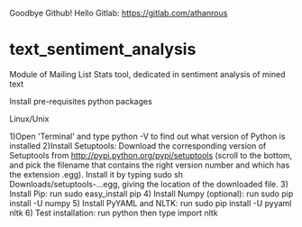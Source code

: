 Goodbye Github! Hello Gitlab: https://gitlab.com/athanrous

text_sentiment_analysis
=======================

Module of Mailing List Stats tool, dedicated in sentiment analysis of mined text

Install pre-requisites python packages

Linux/Unix


1)Open 'Terminal' and type python -V to find out what version of Python is installed
2)Install Setuptools: Download the corresponding version of Setuptools from http://pypi.python.org/pypi/setuptools (scroll to the bottom, and pick the filename that contains the right version number and which has the extension .egg). 
Install it by typing sudo sh Downloads/setuptools-...egg, giving the location of the downloaded file.
3) Install Pip: run sudo easy_install pip
4) Install Numpy (optional): run sudo pip install -U numpy
5) Install PyYAML and NLTK: run sudo pip install -U pyyaml nltk
6) Test installation: run python then type import nltk
